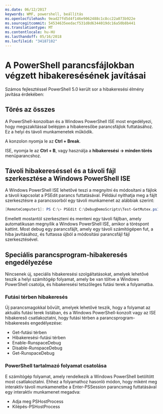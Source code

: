 ```yaml
---
ms.date: 06/12/2017
keywords: WMF, powershell, beállítás
ms.openlocfilehash: 9ead27fd5d4f146e9062488c1c8cc22a073b922e
ms.sourcegitcommit: 54534635eedacf531d8d6344019dc16a50b8b441
ms.translationtype: MT
ms.contentlocale: hu-HU
ms.lasthandoff: 05/16/2018
ms.locfileid: "34187102"
---
```

# <a name="improvements-in-powershell-script-debugging"></a>A PowerShell parancsfájlokban végzett hibakeresésének javításai

Számos fejlesztéssel PowerShell 5.0 került sor a hibakeresési élmény javítása érdekében:

## <a name="break-all"></a>Törés az összes

A PowerShell-konzolban és a Windows PowerShell ISE most engedélyezi, hogy megszakítással belépjen a hibakeresőbe parancsfájlok futtatásához. Ez a helyi és távoli munkamenetek működik.

A konzolon nyomja le az **Ctrl + Break**.

ISE, nyomja le az **Ctrl + B**, vagy használja a **hibakeresési -> minden törés** menüparancshoz.

## <a name="remote-debugging-and-remote-file-editing-in-windows-powershell-ise"></a>Távoli hibakereséssel és a távoli fájl szerkesztése a Windows PowerShell ISE

A Windows PowerShell ISE lehetővé teszi a megnyitni és módosítani a fájlok a távoli kapcsolat a PSEdit parancs futtatásával.
Például nyithatja meg a fájlt szerkesztésre a parancssorból egy távoli munkamenet az alábbiak szerint:

```powershell
[RemoteComputer1]: PS C:\> PSEdit C:\DebugDemoScripts\Test-GetMutex.ps1
```

Emellett mostantól szerkeszteni és menteni egy távoli fájlban, amely automatikusan megnyílik a Windows PowerShell ISE, amikor a töréspont kattint.
Most debug egy parancsfájlt, amely egy távoli számítógépen fut, a hiba javításához, és futtassa újból a módosítási parancsfájl fájl szerkesztésével.

## <a name="advanced-script-debugging"></a>Speciális parancsprogram-hibakeresés engedélyezése

Nincsenek új, speciális hibakeresési szolgáltatásokat, amelyek lehetővé teszik a helyi számítógép folyamat, amely be van töltve a Windows PowerShell csatolja, és hibakeresési tetszőleges futási terek a folyamatba.

### <a name="runspace-debugging"></a>Futási térben hibakeresés

Új parancsmagokkal bővült, amelyek lehetővé teszik, hogy a folyamat az aktuális futási terek listában, és a Windows PowerShell-konzolt vagy az ISE hibakereső csatlakoztatni, hogy futási térben a parancsprogram-hibakeresés engedélyezése:

-   Get-futási térben
-   Hibakeresési-futási térben
-   Enable-RunspaceDebug
-   Disable-RunspaceDebug
-   Get-RunspaceDebug

### <a name="attach-to-process-hosting-powershell"></a>PowerShell tartalmazó folyamat csatolása

E számítógép folyamat, amely rendelkezik a Windows PowerShell betöltött most csatlakoztatni. Ehhez a folyamathoz hasonló módon, hogy miként meg interaktív távoli munkamenetbe a Enter-PSSession parancsmag futtatásával egy interaktív munkamenet megadva:

-   Adja meg PSHostProcess
-   Kilépés-PSHostProcess
